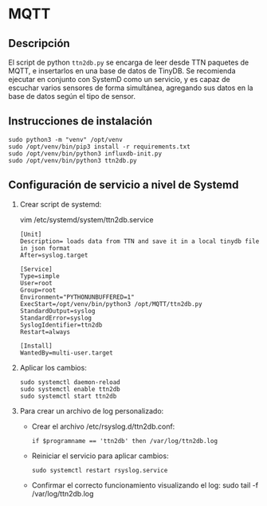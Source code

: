 # MQTT

## Descripción

El script de python ``ttn2db.py`` se encarga de leer desde TTN paquetes de MQTT, e insertarlos en una base de datos de TinyDB. Se recomienda ejecutar en conjunto con SystemD como un servicio, y es capaz de escuchar varios sensores de forma simultánea, agregando sus datos en la base de datos según el tipo de sensor.


## Instrucciones de instalación

```
sudo python3 -m "venv" /opt/venv
sudo /opt/venv/bin/pip3 install -r requirements.txt
sudo /opt/venv/bin/python3 influxdb-init.py
sudo /opt/venv/bin/python3 ttn2db.py
```

## Configuración de servicio a nivel de Systemd

1. Crear script de systemd:

    vim /etc/systemd/system/ttn2db.service

    ```
    [Unit]
    Description= loads data from TTN and save it in a local tinydb file in json format
    After=syslog.target

    [Service]
    Type=simple
    User=root
    Group=root
    Environment="PYTHONUNBUFFERED=1"
    ExecStart=/opt/venv/bin/python3 /opt/MQTT/ttn2db.py
    StandardOutput=syslog
    StandardError=syslog
    SyslogIdentifier=ttn2db
    Restart=always

    [Install]
    WantedBy=multi-user.target
    ```

2. Aplicar los cambios:

    ```
    sudo systemctl daemon-reload
    sudo systemctl enable ttn2db
    sudo systemctl start ttn2db
    ```

3. Para crear un archivo de log personalizado:

    - Crear el archivo /etc/rsyslog.d/ttn2db.conf:

        ```
        if $programname == 'ttn2db' then /var/log/ttn2db.log

        ```
    - Reiniciar el servicio para aplicar cambios:
        ``` 
        sudo systemctl restart rsyslog.service
        ```

    - Confirmar el correcto funcionamiento visualizando el log:
        sudo tail -f /var/log/ttn2db.log

